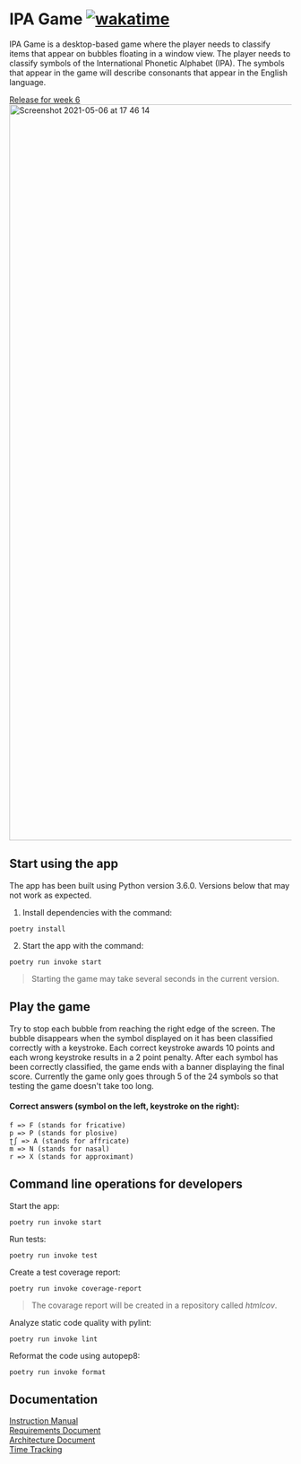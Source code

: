 # IPA Game [![wakatime](https://wakatime.com/badge/github/iosonja/ot-harjoitustyo.svg)](https://wakatime.com/badge/github/iosonja/ot-harjoitustyo)<br>
IPA Game is a desktop-based game where the player needs to classify items that appear on bubbles floating in a window view.
The player needs to classify symbols of the International Phonetic Alphabet (IPA).
The symbols that appear in the game will describe consonants that appear in the English language.

[Release for week 6](https://github.com/iosonja/ot-harjoitustyo/releases/tag/viikko6)
<img width="1312" alt="Screenshot 2021-05-06 at 17 46 14" src="https://user-images.githubusercontent.com/40118812/117318584-3c4c7000-ae93-11eb-8f29-5e7bb1364c2e.png">


## Start using the app
The app has been built using Python version 3.6.0. Versions below that may not work as expected.

1. Install dependencies with the command:
```
poetry install
```
2. Start the app with the command:
```
poetry run invoke start
```
>Starting the game may take several seconds in the current version.
>

## Play the game
Try to stop each bubble from reaching the right edge of the screen. The bubble disappears when the symbol displayed
on it has been classified correctly with a keystroke. Each correct keystroke awards 10 points and each wrong keystroke
results in a 2 point penalty. After each symbol has been correctly classified, the game ends with a banner displaying
the final score. Currently the game only goes through 5 of the 24 symbols so that testing the game doesn't take too long.
#### Correct answers (symbol on the left, keystroke on the right):
```
f => F (stands for fricative)
p => P (stands for plosive)
ʈʃ => A (stands for affricate)
m => N (stands for nasal)
r => X (stands for approximant)
```



## Command line operations for developers
Start the app:
```
poetry run invoke start
```
Run tests:
```
poetry run invoke test
```
Create a test coverage report:
```
poetry run invoke coverage-report
```
>The covarage report will be created in a repository called _htmlcov_.
>
Analyze static code quality with pylint:
```
poetry run invoke lint
```
Reformat the code using autopep8:
```
poetry run invoke format
```

## Documentation

[Instruction Manual](https://github.com/iosonja/ot-harjoitustyo/blob/main/documentation/manual.md)<br>
[Requirements Document](https://github.com/iosonja/ot-harjoitustyo/blob/main/documentation/requirements-document.md)<br>
[Architecture Document](https://github.com/iosonja/ot-harjoitustyo/blob/main/documentation/architecture.md)<br>
[Time Tracking](https://github.com/iosonja/ot-harjoitustyo/blob/main/documentation/time-tracking.md)<br>
